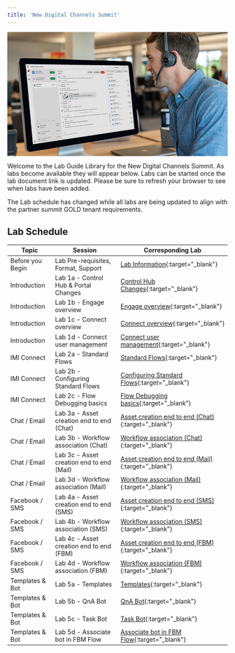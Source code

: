 ```yaml
---
title: 'New Digital Channels Summit'
---
```


<img align="middle" src="../images/12_51_47.jpg" width="1000" />

Welcome to the Lab Guide Library for the New Digital Channels Summit. As labs become available they will appear below. Labs can be started once the lab document link is updated. Please be sure to refresh your browser to see when labs have been added.

The Lab schedule has changed while all labs are being updated to align with the partner summit GOLD tenant requirements.

## Lab Schedule

| Topic           | Session                                   | Corresponding Lab                                                       |
| --------------- | ----------------------------------------- | -------------------------------------------------------------           |
| Before you Begin| Lab Pre-requisites, Format, Support       | [Lab Information](Lab_Information.md){:target="\_blank"}                          |
| Introduction    | Lab 1a - Control Hub & Portal Changes     | [Control Hub Changes](1a_CH_Portal_Changes.md){:target="\_blank"}                          |
| Introduction    | Lab 1b - Engage overview                  | [Engage overview](1b_Engage_overview.md){:target="\_blank"}                |
| Introduction    | Lab 1c - Connect overview                 | [Connect overview](1c_Connect_overview.md){:target="\_blank"}              |
| Introduction    | Lab 1d - Connect user management          | [Connect user management](1d_Connect_users.md){:target="\_blank"}              |
| IMI Connect     | Lab 2a - Standard Flows                   | [Standard Flows](2a_Access_Standard_Flows.md){:target="\_blank"}                               |
| IMI Connect     | Lab 2b - Configuring Standard Flows       | [Configuring Standard Flows](2b_Configure_Standard_Flows.md){:target="\_blank"}      |
| IMI Connect     | Lab 2c - Flow Debugging basics            | [Flow Debugging basics](2c_Flow_debugging.md){:target="\_blank"}           |
| Chat / Email    | Lab 3a - Asset creation end to end (Chat) | [Asset creation end to end (Chat)](3a_b_Chat_Configuration.md){:target="\_blank"}             |
| Chat / Email    | Lab 3b - Workflow association (Chat)      | [Workflow association (Chat)](3a_b_Chat_Configuration.md){:target="\_blank"}                  | 
| Chat / Email    | Lab 3c - Asset creation end to end (Mail) | [Asset creation end to end (Mail)](3c_d_Email_Configuration.md){:target="\_blank"}             |
| Chat / Email    | Lab 3d - Workflow association (Mail)      | [Workflow association (Mail)](3c_d_Email_Configuration.md){:target="\_blank"}                   |
| Facebook / SMS  | Lab 4a - Asset creation end to end (SMS)  | [Asset creation end to end (SMS)](4a_SMS_Configuration.md){:target="\_blank"}                    |
| Facebook / SMS  | Lab 4b - Workflow association (SMS)       | [Workflow association (SMS)](4b_SMS_Configuration.md){:target="\_blank"}                         |
| Facebook / SMS  | Lab 4c - Asset creation end to end (FBM)  | [Asset creation end to end (FBM)](4c_d_FBM_Configuration.md){:target="\_blank"}                    |
| Facebook / SMS  | Lab 4d - Workflow association (FBM)       | [Workflow association (FBM)](4c_d_FBM_Configuration.md){:target="\_blank"}                         |
| Templates & Bot | Lab 5a - Templates                        | [Templates](5_Templates_Bots.md){:target="\_blank"}                                    |
| Templates & Bot | Lab 5b - QnA Bot                          | [QnA Bot](5_Templates_Bots.md){:target="\_blank"}                                      |
| Templates & Bot | Lab 5c - Task Bot                         | [Task Bot](5_Templates_Bots.md){:target="\_blank"}                                     |
| Templates & Bot | Lab 5d - Associate bot in FBM Flow        | [Associate bot in FBM Flow](5_Templates_Bots.md){:target="\_blank"}                    |
